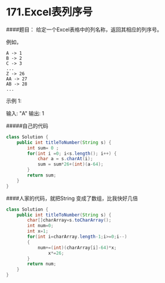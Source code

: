 # 171.Excel表列序号
####题目：
给定一个Excel表格中的列名称，返回其相应的列序号。

例如，

    A -> 1
    B -> 2
    C -> 3
    ...
    Z -> 26
    AA -> 27
    AB -> 28
    ...

示例 1:

输入: "A"
输出: 1

#####自己的代码
```java
class Solution {
    public int titleToNumber(String s) {
        int sum= 0 ;
        for(int i =0; i<s.length(); i++) {
            char a = s.charAt(i);  
            sum = sum*26+(int)(a-64);
        }
        return sum;
    }
}
```
####人家的代码，就把String 变成了数组，比我快好几倍
```java
class Solution {
    public int titleToNumber(String s) {
        char[]charArray=s.toCharArray();
        int num=0;
        int x=1;
        for(int i=charArray.length-1;i>=0;i--)
        {
        	num+=(int)(charArray[i]-64)*x;
        		x*=26;
        }
        return num;
    }
}
```
